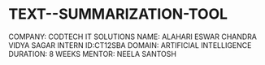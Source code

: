 # TEXT--SUMMARIZATION-TOOL
COMPANY: CODTECH IT SOLUTIONS  NAME: ALAHARI ESWAR CHANDRA VIDYA SAGAR  INTERN ID:CT12SBA  DOMAIN: ARTIFICIAL INTELLIGENCE  DURATION: 8 WEEKS  MENTOR: NEELA SANTOSH
